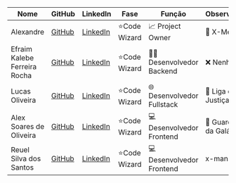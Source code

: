 | Nome                      | GitHub                                  | LinkedIn                                    | Fase         | Função                   | Observações         | Projeto                   |
|---------------------------|-----------------------------------------|---------------------------------------------|--------------|--------------------------|---------------------|---------------------------|
| Alexandre                 | [GitHub](https://github.com/alexhntpxt) | [LinkedIn](https://www.LinkedIn.com/in/alexhntpxt) | ⭐Code Wizard | 📈 Project Owner         | 🧬 X-Men           | Portofolio Colaborativo    |
| Efraim Kalebe Ferreira Rocha | [GitHub](https://github.com/EfraimKalebe) | [LinkedIn](https://LinkedIn.com/in/EfraimKalebe) | ⭐Code Wizard | 🧑‍💻 Desenvolvedor Backend | ❌ Nenhuma         | Ainda não estou           |
| Lucas Oliveira            | [GitHub](https://github.com/lucasoliveirabr) | [LinkedIn](https://www.linkedin.com/in/lucas-oliveira-br/) | ⭐Code Wizard | 🌐 Desenvolvedor Fullstack | 🦇 Liga da Justiça |                           |
| Alex Soares de Oliveira   | [GitHub](https://github.com/Lostleleco) | [LinkedIn](https://www.linkedin.com/in/alex-soares-de-oliveira-669885308) | ⭐Code Wizard | 💻 Desenvolvedor Frontend  | 🚀 Guardiões da Galáxia | Não sei                  |
| Reuel Silva dos Santos    | [GitHub](https://github.com/reuelsilva) | [LinkedIn](https://www.linkedin.com/in/reuelsilva) | ⭐Code Wizard | 💻 Desenvolvedor Frontend  | x-mans             |                           |
